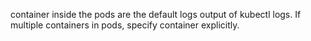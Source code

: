 container inside the pods are the default logs output of kubectl logs.
If multiple containers in pods, specify container explicitly.
